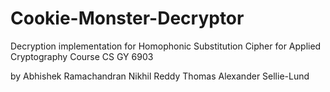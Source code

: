 # Cookie-Monster-Decryptor
Decryption implementation for Homophonic Substitution Cipher for Applied Cryptography Course CS GY 6903 

by Abhishek Ramachandran
   Nikhil Reddy
   Thomas Alexander Sellie-Lund
